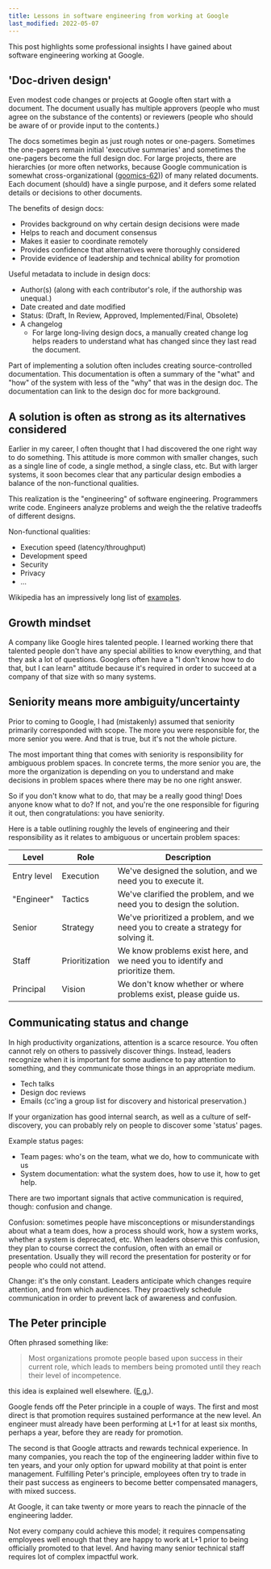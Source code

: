 ```yaml
---
title: Lessons in software engineering from working at Google
last_modified: 2022-05-07
---
```


This post highlights some professional insights I have gained about software engineering working at
Google.

## 'Doc-driven design'

Even modest code changes or projects at Google often start with a document. The document usually has
multiple approvers (people who must agree on the substance of the contents) or reviewers (people who
should be aware of or provide input to the contents.)

The docs sometimes begin as just rough notes or one-pagers. Sometimes the one-pagers remain initial
'executive summaries' and sometimes the one-pagers become the full design doc. For large projects,
there are hierarchies (or more often networks, because Google communication is somewhat
cross-organizational ([goomics-62])) of many related documents. Each document (should) have a single
purpose, and it defers some related details or decisions to other documents.

The benefits of design docs:

* Provides background on why certain design decisions were made
* Helps to reach and document consensus
* Makes it easier to coordinate remotely
* Provides confidence that alternatives were thoroughly considered
* Provide evidence of leadership and technical ability for promotion

Useful metadata to include in design docs:

* Author(s) (along with each contributor's role, if the authorship was unequal.)
* Date created and date modified
* Status: (Draft, In Review, Approved, Implemented/Final, Obsolete)
* A changelog
  * For large long-living design docs, a manually created change log helps readers to understand
    what has changed since they last read the document.

Part of implementing a solution often includes creating source-controlled documentation. This
documentation is often a summary of the "what" and "how" of the system with less of the "why" that
was in the design doc. The documentation can link to the design doc for more background.

## A solution is often as strong as its alternatives considered

Earlier in my career, I often thought that I had discovered the one right way to do something. This
attitude is more common with smaller changes, such as a single line of code, a single method, a
single class, etc. But with larger systems, it soon becomes clear that any particular design
embodies a balance of the non-functional qualities.

This realization is the "engineering" of software engineering. Programmers write code. Engineers
analyze problems and weigh the the relative tradeoffs of different designs.

Non-functional qualities:

* Execution speed (latency/throughput)
* Development speed
* Security
* Privacy
* ...

Wikipedia has an impressively long list of
[examples](https://en.wikipedia.org/wiki/Non-functional_requirement#Examples).

## Growth mindset

A company like Google hires talented people. I learned working there that talented people don't have
any special abilities to know everything, and that they ask a lot of questions. Googlers often have
a "I don't know how to do that, but I can learn" attitude because it's required in order to succeed
at a company of that size with so many systems.

## Seniority means more ambiguity/uncertainty

Prior to coming to Google, I had (mistakenly) assumed that seniority primarily corresponded with
scope. The more you were responsible for, the more senior you were. And that is true, but it's
not the whole picture.

The most important thing that comes with seniority is responsibility for ambiguous problem spaces.
In concrete terms, the more senior you are, the more the organization is depending on you to
understand and make decisions in problem spaces where there may be no one right answer.

So if you don't know what to do, that may be a really good thing! Does anyone know what to do? If not,
and you're the one responsible for figuring it out, then congratulations: you have seniority.

Here is a table outlining roughly the levels of engineering and their responsibility as it
relates to ambiguous or uncertain problem spaces:

| Level        | Role           | Description                                                                       |
| ---          | ---            | ---                                                                               |
| Entry level  | Execution      | We've designed the solution, and we need you to execute it.                       |
| "Engineer"   | Tactics        | We've clarified the problem, and we need you to design the solution.              |
| Senior       | Strategy       | We've prioritized a problem, and we need you to create a strategy for solving it. |
| Staff        | Prioritization | We know problems exist here, and we need you to identify and prioritize them.     |
| Principal    | Vision         | We don't know whether or where problems exist, please guide us.                   |

## Communicating status and change

In high productivity organizations, attention is a scarce resource. You often cannot rely on others
to passively discover things. Instead, leaders recognize when it is important for some audience to
pay attention to something, and they communicate those things in an appropriate medium.

* Tech talks
* Design doc reviews
* Emails (cc'ing a group list for discovery and historical preservation.)

If your organization has good internal search, as well as a culture of self-discovery, you can
probably rely on people to discover some 'status' pages.

Example status pages:

* Team pages: who's on the team, what we do, how to communicate with us
* System documentation: what the system does, how to use it, how to get help.

There are two important signals that active communication is required, though: confusion and change.

Confusion: sometimes people have misconceptions or misunderstandings about what a team does, how a
process should work, how a system works, whether a system is deprecated, etc. When leaders observe
this confusion, they plan to course correct the confusion, often with an email or presentation.
Usually they will record the presentation for posterity or for people who could not attend.

Change: it's the only constant. Leaders anticipate which changes require attention, and from which
audiences. They proactively schedule communication in order to prevent lack of awareness and
confusion.

## The Peter principle

Often phrased something like:

> Most organizations promote people based upon success in their current role, which leads to members
> being promoted until they reach their level of incompetence.

this idea is explained well elsewhere. ([E.g.](https://www.youtube.com/watch?v=IbFr5DAyZBM)).

Google fends off the Peter principle in a couple of ways. The first and most direct is that
promotion requires sustained performance at the new level. An engineer must already have been
performing at L+1 for at least six months, perhaps a year, before they are ready for promotion.

The second is that Google attracts and rewards technical experience. In many companies, you reach
the top of the engineering ladder within five to ten years, and your only option for upward mobility
at that point is enter management. Fulfilling Peter's principle, employees often try to trade in
their past success as engineers to become better compensated managers, with mixed success.

At Google, it can take twenty or more years to reach the pinnacle of the engineering ladder.

Not every company could achieve this model; it requires compensating employees well enough that they
are happy to work at L+1 prior to being officially promoted to that level. And having many senior
technical staff requires lot of complex impactful work.

[goomics-62]: https://goomics.net/62/
